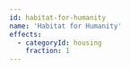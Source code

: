 ```yaml
---
id: habitat-for-humanity
name: 'Habitat for Humanity'
effects:
  - categoryId: housing
    fraction: 1
---
```

